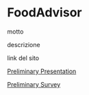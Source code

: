 # FoodAdvisor

motto

descrizione

link del sito

[Preliminary Presentation](https://docs.google.com/presentation/d/1I0vtHCP-36p39E7kmA-qJwb1fRghlN5q98uxk9rwqVI/edit?usp=sharing)

[Preliminary Survey](https://docs.google.com/forms/d/1if9RzKRzISFLfNOXSVa2jrvLmlzgnplrk1anEsFALys/edit#responses)
